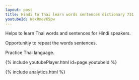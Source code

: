 ```yaml
---
layout: post
title: Hindi to Thai learn words sentences dictionary 731 
youtubeId: WexRmeVK5pw
---
```

 
 
Helps to learn Thai words and sentences for Hindi speakers.

Opportunitiy to repeat the words sentences. 

Practice Thai language. 
 
{% include youtubePlayer.html id=page.youtubeId %}
 
 
{% include analytics.html %}